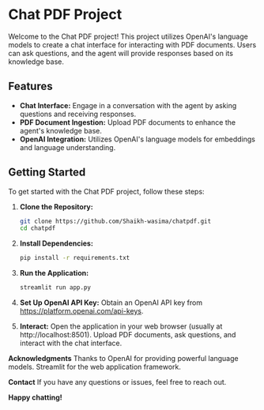 # Chat PDF Project

Welcome to the Chat PDF project! This project utilizes OpenAI's language models to create a chat interface for interacting with PDF documents. Users can ask questions, and the agent will provide responses based on its knowledge base.

## Features

- **Chat Interface:** Engage in a conversation with the agent by asking questions and receiving responses.
- **PDF Document Ingestion:** Upload PDF documents to enhance the agent's knowledge base.
- **OpenAI Integration:** Utilizes OpenAI's language models for embeddings and language understanding.

## Getting Started

To get started with the Chat PDF project, follow these steps:

1. **Clone the Repository:**
   ```bash
   git clone https://github.com/Shaikh-wasima/chatpdf.git
   cd chatpdf
2. **Install Dependencies:**
   ```bash
   pip install -r requirements.txt

3. **Run the Application:**
   ```bash
   streamlit run app.py

4. **Set Up OpenAI API Key:**
   Obtain an OpenAI API key from https://platform.openai.com/api-keys.

5. **Interact:**
   Open the application in your web browser (usually at http://localhost:8501).
   Upload PDF documents, ask questions, and interact with the chat interface.


**Acknowledgments**
Thanks to OpenAI for providing powerful language models.
Streamlit for the web application framework.

**Contact**
If you have any questions or issues, feel free to reach out.

**Happy chatting!**
